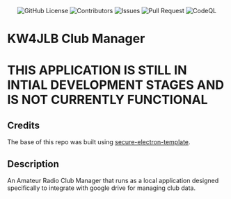<div align="center">

![GitHub License](https://img.shields.io/github/license/KW4JLB/club-manager) ![Contributors](https://img.shields.io/github/contributors/KW4JLB/club-manager) ![Issues](https://img.shields.io/github/issues/KW4JLB/club-manager?color=0088ff) ![Pull Request](https://img.shields.io/github/issues-pr/KW4JLB/club-manager?color=0088ff) ![CodeQL](https://github.com/KW4JLB/club-manager/actions/workflows/codeql-analysis.yml/badge.svg)

</div>

# KW4JLB Club Manager

# THIS APPLICATION IS STILL IN INTIAL DEVELOPMENT STAGES AND IS NOT CURRENTLY FUNCTIONAL

## Credits
The base of this repo was built using [secure-electron-template](https://github.com/reZach/secure-electron-template.git).

## Description
An Amateur Radio Club Manager that runs as a local application designed specifically to integrate with google drive for managing club data. 
